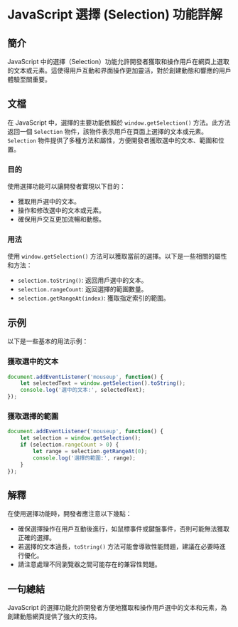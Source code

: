<!--
Meta Description: # JavaScript 選擇 (Selection) 功能詳解 ## 簡介 JavaScript 中的選擇（Selection）功能允許開發者獲取和操作用戶在網頁上選取的文本或元素。這使得用戶互動和界面操作更加靈活，對於創建動態和響應的用戶體驗至關重要。 ## 文檔 在 JavaScript 中，...
Meta Keywords: selection, javascript, window, getselection, tostring
-->

# JavaScript 選擇 (Selection) 功能詳解

## 簡介
JavaScript 中的選擇（Selection）功能允許開發者獲取和操作用戶在網頁上選取的文本或元素。這使得用戶互動和界面操作更加靈活，對於創建動態和響應的用戶體驗至關重要。

## 文檔
在 JavaScript 中，選擇的主要功能依賴於 `window.getSelection()` 方法。此方法返回一個 `Selection` 物件，該物件表示用戶在頁面上選擇的文本或元素。`Selection` 物件提供了多種方法和屬性，方便開發者獲取選中的文本、範圍和位置。

### 目的
使用選擇功能可以讓開發者實現以下目的：
- 獲取用戶選中的文本。
- 操作和修改選中的文本或元素。
- 確保用戶交互更加流暢和動態。

### 用法
使用 `window.getSelection()` 方法可以獲取當前的選擇。以下是一些相關的屬性和方法：
- `selection.toString()`: 返回用戶選中的文本。
- `selection.rangeCount`: 返回選擇的範圍數量。
- `selection.getRangeAt(index)`: 獲取指定索引的範圍。

## 示例
以下是一些基本的用法示例：

### 獲取選中的文本
```javascript
document.addEventListener('mouseup', function() {
    let selectedText = window.getSelection().toString();
    console.log('選中的文本:', selectedText);
});
```

### 獲取選擇的範圍
```javascript
document.addEventListener('mouseup', function() {
    let selection = window.getSelection();
    if (selection.rangeCount > 0) {
        let range = selection.getRangeAt(0);
        console.log('選擇的範圍:', range);
    }
});
```

## 解釋
在使用選擇功能時，開發者應注意以下幾點：
- 確保選擇操作在用戶互動後進行，如鼠標事件或鍵盤事件，否則可能無法獲取正確的選擇。
- 若選擇的文本過長，`toString()` 方法可能會導致性能問題，建議在必要時進行優化。
- 請注意處理不同瀏覽器之間可能存在的兼容性問題。

## 一句總結
JavaScript 的選擇功能允許開發者方便地獲取和操作用戶選中的文本和元素，為創建動態網頁提供了強大的支持。